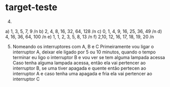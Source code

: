 # target-teste
4) 
a) 1, 3, 5, 7, 9 /n
b) 2, 4, 8, 16, 32, 64, 128 /n
c) 0, 1, 4, 9, 16, 25, 36, 49 /n
d) 4, 16, 36, 64, 100 /n
e) 1, 1, 2, 3, 5, 8, 13 /n
f) 2,10, 12, 16, 17, 18, 19, 20 /n

5) Nomeando os interruptores com A, B e C 
Primeiramente vou ligar o interruptor A, deixar ele ligado por 5 ou 10 minutos, quando o tempo terminar eu ligo o interruptor B e vou ver se tem alguma lampada acessa
Caso tenha alguma lampada acessa, então ela vai pertencer ao interruptor B, se uma tiver apagada e quente então pertecen ao interruptor A e caso tenha uma apagada e fria
ela vai pertencer ao interruptor C  
